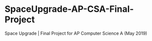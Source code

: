 # SpaceUpgrade-AP-CSA-Final-Project
Space Upgrade | Final Project for AP Computer Science A (May 2019)

